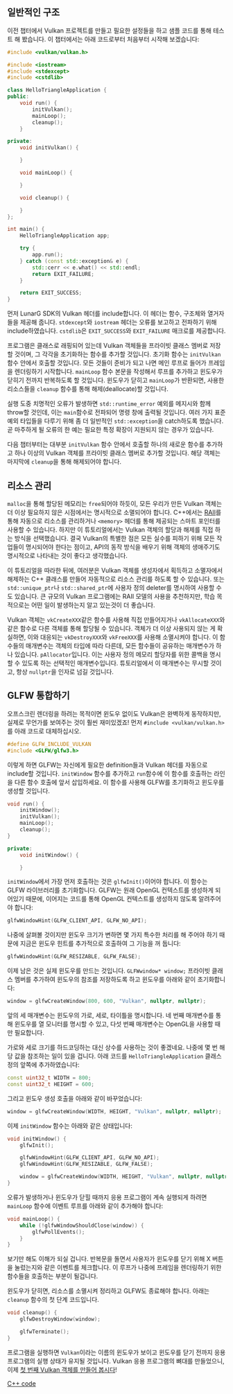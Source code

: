 ## 일반적인 구조

이전 챕터에서 Vulkan 프로젝트를 만들고 필요한 설정들을 하고 샘플 코드를 통해 테스트 해 봤습니다. 이 챕터에서는 아래 코드로부터 처음부터 시작해 보겠습니다:

```c++
#include <vulkan/vulkan.h>

#include <iostream>
#include <stdexcept>
#include <cstdlib>

class HelloTriangleApplication {
public:
    void run() {
        initVulkan();
        mainLoop();
        cleanup();
    }

private:
    void initVulkan() {

    }

    void mainLoop() {

    }

    void cleanup() {

    }
};

int main() {
    HelloTriangleApplication app;

    try {
        app.run();
    } catch (const std::exception& e) {
        std::cerr << e.what() << std::endl;
        return EXIT_FAILURE;
    }

    return EXIT_SUCCESS;
}
```

먼저 LunarG SDK의 Vulkan 헤더를 include합니다. 이 헤더는 함수, 구조체와 열거자들을 제공해 줍니다. `stdexcept`와 `iostream` 헤더는 오류를 보고하고 전파하기 위해 include하였습니다. `cstdlib`은 `EXIT_SUCCESS`와 `EXIT_FAILURE` 매크로를 제공합니다.

프로그램은 클래스로 래핑되어 있는데 Vulkan 객체들을 프라이빗 클래스 멤버로 저장할 것이며, 그 각각을 초기화하는 함수를 추가할 것입니다. 초기화 함수는 `initVulkan` 함수 안에서 호출할 것입니다. 모든 것들이 준비가 되고 나면 메인 루프로 들어가 프레임을 렌더링하기 시작합니다. `mainLoop` 함수 본문을 작성해서 루프를 추가하고 윈도우가 닫히기 전까지 반복하도록 할 것입니다. 윈도우가 닫히고 `mainLoop`가 반환되면, 사용한 리소스들을 `cleanup` 함수를 통해 해제(deallocate)할 것입니다.

실행 도중 치명적인 오류가 발생하면 `std::runtime_error` 예외를 메지시와 함께 throw할 것인데, 이는 `main`함수로 전파되어 명령 창에 출력될 것입니다. 여러 가지 표준 예외 타입들을 다루기 위해 좀 더 일반적인 `std::exception`을 catch하도록 했습니다. 곧 마주하게 될 오류의 한 예는 필요한 특정 확장이 지원되지 않는 경우가 있습니다.

다음 챕터부터는 대부분 `initVulkan` 함수 안에서 호출할 하나의 새로운 함수를 추가하고 하나 이상의 Vulkan 객체를 프라이빗 클래스 멤버로 추가할 것입니다. 해당 객체는 마지막에 `cleanup`을 통해 해제되어야 합니다.

## 리소스 관리

`malloc`을 통해 할당된 메모리는 `free`되어야 하듯이, 모든 우리가 만든 Vulkan 객체는 더 이상 필요하지 않은 시점에서는 명시적으로 소멸되어야 합니다. C++에서는 [RAII](https://en.wikipedia.org/wiki/Resource_Acquisition_Is_Initialization)를 통해 자동으로 리소스를 관리하거나 `<memory>` 헤더를 통해 제공되는 스마트 포인터를 사용할 수 있습니다. 하지만 이 튜토리얼에서는 Vulkan 객체의 할당과 해제를 직접 하는 방식을 선택했습니다. 결국 Vulkan의 특별한 점은 모든 실수를 피하기 위해 모든 작업들이 명시되어야 한다는 점이고, API의 동작 방식을 배우기 위해 객체의 생애주기도 명시적으로 나타내는 것이 좋다고 생각했습니다.

이 튜토리얼을 따라한 뒤에, 여러분은 Vulkan 객체를 생성자에서 획득하고 소멸자에서 해제하는 C++ 클래스를 만들어 자동적으로 리소스 관리를 하도록 할 수 있습니다. 또는 `std::unique_ptr`나 `std::shared_ptr`에 사용자 정의 deleter를 명시하여 사용할 수도 있습니다. 큰 규모의 Vulkan 프로그램에는 RAII 모델의 사용을 추천하지만, 학습 목적으로는 어떤 일이 발생하는지 알고 있는것이 더 좋습니다.

Vulkan 객체는 `vkCreateXXX`같은 함수를 사용해 직접 만들어지거나 `vkAllocateXXX`와 같은 함수로 다른 객체를 통해 할당될 수 있습니다. 객체가 더 이상 사용되지 않는 게 확실하면, 이와 대응되는 `vkDestroyXXX`와 `vkFreeXXX`를 사용해 소멸시켜야 합니다. 이 함수들의 매개변수는 객체의 타입에 따라 다른데, 모든 함수들이 공유하는 매개변수가 하나 있습니다. `pAllocator`입니다. 이는 사용자 정의 메모리 할당자를 위한 콜백을 명시할 수 있도록 하는 선택적인 매개변수입니다. 튜토리얼에서 이 매개변수는 무시할 것이고, 항상 `nullptr`을 인자로 넘길 것입니다.

## GLFW 통합하기

오프스크린 렌더링을 하려는 목적이면 윈도우 없이도 Vulkan은 완벽하게 동작하지만, 실제로 무언가를 보여주는 것이 훨씬 재미있겠죠! 먼저 `#include <vulkan/vulkan.h>`를 아래 코드로 대체하십시오.

```c++
#define GLFW_INCLUDE_VULKAN
#include <GLFW/glfw3.h>
```

이렇게 하면 GLFW는 자신에게 필요한 definition들과 Vulkan 헤더를 자동으로 include할 것입니다. `initWindow` 함수를 추가하고 `run`함수에 이 함수를 호출하는 라인을 다른 함수 호출에 앞서 삽입하세요. 이 함수를 사용해 GLFW를 초기화하고 윈도우를 생성할 것입니다.

```c++
void run() {
    initWindow();
    initVulkan();
    mainLoop();
    cleanup();
}

private:
    void initWindow() {

    }
```

`initWindow`에서 가장 먼저 호출하는 것은 `glfwInit()`이어야 합니다. 이 함수는 GLFW 라이브러리를 초기화합니다. GLFW는 원래 OpenGL 컨텍스트를 생성하게 되어있기 때문에, 이어지는 코드를 통해 OpenGL 컨텍스트를 생성하지 않도록 알려주어야 합니다:

```c++
glfwWindowHint(GLFW_CLIENT_API, GLFW_NO_API);
```

나중에 살펴볼 것이지만 윈도우 크기가 변하면 몇 가지 특수한 처리를 해 주어야 하기 때문에 지금은 윈도우 힌트를 추가적으로 호출하여 그 기능을 꺼 둡니다:

```c++
glfwWindowHint(GLFW_RESIZABLE, GLFW_FALSE);
```

이제 남은 것은 실제 윈도우를 만드는 것입니다. `GLFWwindow* window;` 프라이빗 클래스 멤버를 추가하여 윈도우의 참조를 저장하도록 하고 윈도우를 아래와 같이 초기화합니다:

```c++
window = glfwCreateWindow(800, 600, "Vulkan", nullptr, nullptr);
```

앞의 세 매개변수는 윈도우의 가로, 세로, 타이틀을 명시합니다. 네 번째 매개변수를 통해 윈도우를 열 모니터를 명시할 수 있고, 다섯 번째 매개변수는 OpenGL을 사용할 때만 필요합니다.

가로와 세로 크기를 하드코딩하는 대신 상수를 사용하는 것이 좋겠네요. 나중에 몇 번 해당 값을 참조하는 일이 있을 겁니다. 아래 코드를 `HelloTriangleApplication` 클래스 정의 앞쪽에 추가하였습니다:

```c++
const uint32_t WIDTH = 800;
const uint32_t HEIGHT = 600;
```

그리고 윈도우 생성 호출을 아래와 같이 바꾸었습니다:

```c++
window = glfwCreateWindow(WIDTH, HEIGHT, "Vulkan", nullptr, nullptr);
```

이제 `initWindow` 함수는 아래와 같은 상태입니다:

```c++
void initWindow() {
    glfwInit();

    glfwWindowHint(GLFW_CLIENT_API, GLFW_NO_API);
    glfwWindowHint(GLFW_RESIZABLE, GLFW_FALSE);

    window = glfwCreateWindow(WIDTH, HEIGHT, "Vulkan", nullptr, nullptr);
}
```

오류가 발생하거나 윈도우가 닫힐 때까지 응용 프로그램이 계속 실행되게 하려면 `mainLoop` 함수에 이벤트 루프를 아래와 같이 추가해야 합니다:

```c++
void mainLoop() {
    while (!glfwWindowShouldClose(window)) {
        glfwPollEvents();
    }
}
```

보기만 해도 이해가 되실 겁니다. 반복문을 돌면서 사용자가 윈도우를 닫기 위해 X 버튼을 눌렀는지와 같은 이벤트를 체크합니다. 이 루프가 나중에 프레임을 렌더링하기 위한 함수들을 호출하는 부분이 될겁니다.

윈도우가 닫히면, 리소스를 소멸시켜 정리하고 GLFW도 종료해야 합니다. 아래는 `cleanup` 함수의 첫 단계 코드입니다.

```c++
void cleanup() {
    glfwDestroyWindow(window);

    glfwTerminate();
}
```

프로그램을 실행하면 `Vulkan`이라는 이름의 윈도우가 보이고 윈도우를 닫기 전까지 응용 프로그램의 실행 상태가 유지될 것입니다. Vulkan 응용 프로그램의 뼈대를 만들었으니, 이제 [첫 번째 Vulkan 객체를 만들어 봅시다](!kr/Drawing_a_triangle/Setup/Instance)!

[C++ code](/code/00_base_code.cpp)
